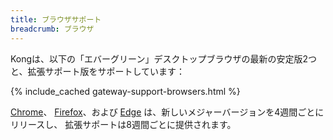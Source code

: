 ```yaml
---
title: ブラウザサポート
breadcrumb: ブラウザ
---
```


Kongは、以下の「エバーグリーン」デスクトップブラウザの最新の安定版2つと、拡張サポート版をサポートしています：

{% include_cached gateway-support-browsers.html %}

[Chrome](https://www.chromium.org/chrome-release-channels/)、
[Firefox](https://support.mozilla.org/en-US/kb/switch-to-firefox-extended-support-release-esr)、および
[Edge](https://blogs.windows.com/msedgedev/2021/07/15/opt-in-extended-stable-release-cycle/) は、新しいメジャーバージョンを4週間ごとにリリースし、
拡張サポートは8週間ごとに提供されます。
